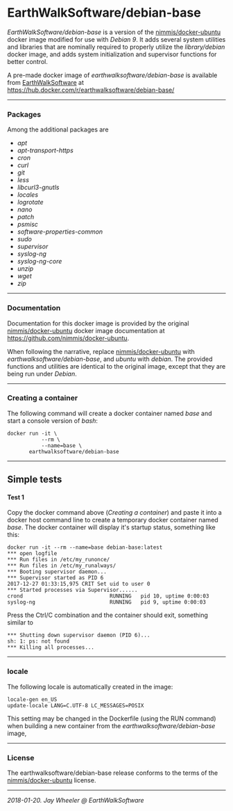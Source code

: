 # EarthWalkSoftware/debian-base

*EarthWalkSoftware/debian-base* is a version of the [nimmis/docker-ubuntu](https://github.com/nimmis/docker-ubuntu) docker image modified for use with *Debian 9*.  It adds several system utilities and libraries that are nominally required to properly utilize the *library/debian* docker image, and adds system initialization and supervisor functions for better control.  

A pre-made docker image of *earthwalksoftware/debian-base* is available from [EarthWalkSoftware](https://hub.docker.com/r/earthwalksoftware/debian-base/) at https://hub.docker.com/r/earthwalksoftware/debian-base/

______
### Packages
Among the additional packages are 
- *apt*
- *apt-transport-https*  
- *cron* 
- *curl*
- *git*
- *less*
- *libcurl3-gnutls*
- *locales*
- *logrotate* 
- *nano* 
- *patch* 
- *psmisc*
- *software-properties-common*
- *sudo* 
- *supervisor*
- *syslog-ng* 
- *syslog-ng-core* 
- *unzip* 
- *wget* 
- *zip*

______
### Documentation
Documentation for this docker image is provided by the original [nimmis/docker-ubuntu](https://github.com/nimmis/docker-ubuntu) docker image documentation at https://github.com/nimmis/docker-ubuntu.

When following the narrative, replace [nimmis/docker-ubuntu](https://github.com/nimmis/docker-ubuntu) with *earthwalksoftware/debian-base*, and *ubuntu* with *debian*.  The provided functions and utilities are identical to the original image, except that they are being run under *Debian*.

______
### Creating a container
The following command will create a docker container named *base* and start a console version of *bash*:

    docker run -it \
               --rm \
               --name=base \
           earthwalksoftware/debian-base  
______
## Simple tests

#### Test 1
Copy the docker command above (*Creating a container*) and paste it into a docker host command line to create a temporary docker container named *base*.  The docker container will display it's startup status, something like this:

    docker run -it --rm --name=base debian-base:latest  
    *** open logfile  
    *** Run files in /etc/my_runonce/  
    *** Run files in /etc/my_runalways/  
    *** Booting supervisor daemon...  
    *** Supervisor started as PID 6  
    2017-12-27 01:33:15,975 CRIT Set uid to user 0  
    *** Started processes via Supervisor......  
    crond                            RUNNING   pid 10, uptime 0:00:03  
    syslog-ng                        RUNNING   pid 9, uptime 0:00:03  

Press the Ctrl/C combination and the container should exit, something similar to  

    *** Shutting down supervisor daemon (PID 6)...  
    sh: 1: ps: not found  
    *** Killing all processes...  

______
### locale
The following locale is automatically created in the image:

    locale-gen en_US
    update-locale LANG=C.UTF-8 LC_MESSAGES=POSIX  
  
This setting may be changed in the Dockerfile (using the RUN command) when building a new container from the *earthwalksoftware/debian-base* image, 

------
### License
The earthwalksoftware/debian-base release conforms to the terms of the [nimmis/docker-ubuntu](https://github.com/nimmis/docker-ubuntu) license.
____

*2018-01-20. Jay Wheeler @ EarthWalkSoftware*

